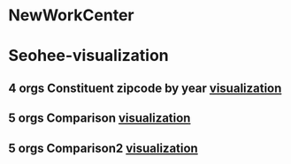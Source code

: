# NewWorkCenter 
# Seohee-visualization

## 4 orgs Constituent zipcode by year [visualization](ppt1.md)

## 5 orgs Comparison [visualization](5orgs_1117.md)

## 5 orgs Comparison2 [visualization](5orgs_detail1123.md)
